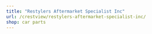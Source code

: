 ```yaml
---
title: "Restylers Aftermarket Specialist Inc"
url: /crestview/restylers-aftermarket-specialist-inc/
shop: car parts
---
```

